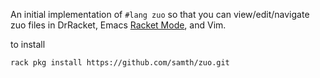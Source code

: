 An initial implementation of `#lang zuo` so that you can view/edit/navigate zuo files in DrRacket, Emacs [Racket Mode](https://www.racket-mode.com/), and Vim.

to install

```
rack pkg install https://github.com/samth/zuo.git
```
